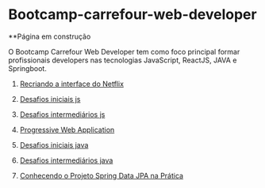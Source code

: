 # Bootcamp-carrefour-web-developer

**Página em construção

O Bootcamp Carrefour Web Developer tem como foco principal formar profissionais developers nas tecnologias JavaScript, ReactJS, JAVA e Springboot.

1. [Recriando a interface do Netflix](/recriando-interface-netflix)

2. [Desafios iniciais js](/desafios-iniciais-js)

3. [Desafios intermediários js](/desafios-Intermediarios-Js)

4. [Progressive Web Application](/progressive-web-application)

5. [Desafios iniciais java](/desafios-iniciais-java)

6. [Desafios intermediários java](/desafios-Intermediarios-java)

7. [Conhecendo o Projeto Spring Data JPA na Prática](/academia-digital)
